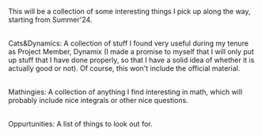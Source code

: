 This will be a collection of some interesting things I pick up along the way, starting from Summer'24. <br> <br>

Cats&Dynamics: A collection of stuff I found very useful during my tenure as Project Member, Dynamix (I made a promise to myself that I will only put up stuff that I have done properly, so that I have a solid idea of whether it is actually good or not). Of course, this won't include the official material. <br><br>

Mathingies: A collection of anything I find interesting in math, which will probably include nice integrals or other nice questions. <br><br>

Oppurtunities: A list of things to look out for.

